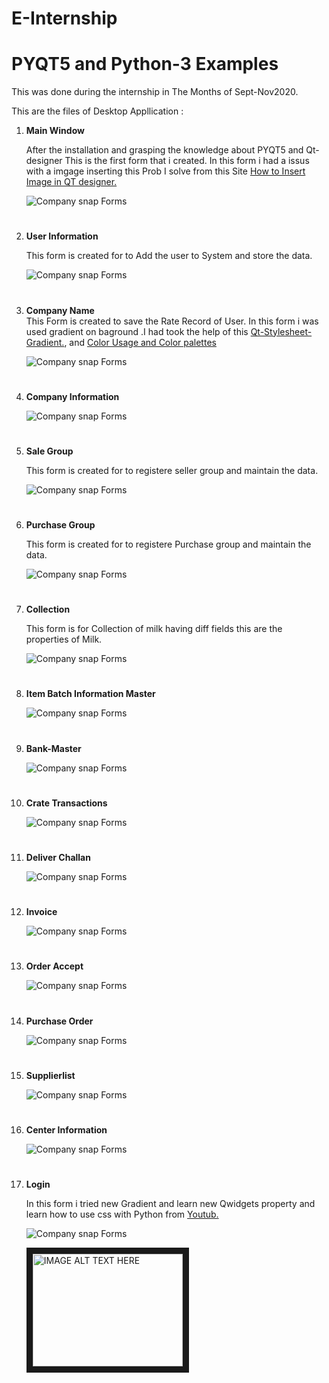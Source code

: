 # E-Internship
# **PYQT5 and Python-3 Examples** 

This was done during the internship in The Months of Sept-Nov2020.

This are the files of Desktop Appllication :

 
1. **Main Window**
   
   After the installation and grasping the knowledge about PYQT5 and Qt-designer This is the first form that i created. In this form i had a issus with a imgage inserting this Prob I solve from this Site [How to Insert Image in QT designer.](https://www.techwithtim.net/tutorials/pyqt5-tutorial/images/) 
   
   
   
   
   ![Company snap Forms](https://github.com/omkardurafe1/E-Internship/blob/main/Esnaps/MainWindow.jpg)
   #

2. **User Information**
    
    This form is created for to Add the user to System and store the data.
       

    ![Company snap Forms](https://github.com/omkardurafe1/E-Internship/blob/main/Esnaps/User_Login.png)
    #
3.  **Company Name**  
        This Form is created to save the Rate Record of User.
        In this form i was used gradient on baground .I had took the help of this [Qt-Stylesheet-Gradient.](https://www.qtcentre.org/threads/32783-Style-Sheet-with-Gradient-Background), and [Color Usage and Color palettes](https://material.io/design/color/the-color-system.html#color-usage-and-palettes) 
    
    ![Company snap Forms](https://github.com/omkardurafe1/E-Internship/blob/main/Esnaps/Company_name.png)
    #

4. **Company Information**

   ![Company snap Forms](https://github.com/omkardurafe1/E-Internship/blob/main/Esnaps/CompanyInformation.jpg) 
   #
5. **Sale Group**

    This form is created for to registere seller group and maintain the data.

   ![Company snap Forms](https://github.com/omkardurafe1/E-Internship/blob/main/Esnaps/SalegroupInfo.png)
   #
6. **Purchase Group**
     
     This form is created for to registere Purchase group and maintain the data.

    ![Company snap Forms](https://github.com/omkardurafe1/E-Internship/blob/main/Esnaps/PurchaseGroupInfo.png)
    #
7. **Collection**

    This form is for Collection of milk having diff fields this are the properties of Milk.

    ![Company snap Forms](https://github.com/omkardurafe1/E-Internship/blob/main/Esnaps/Collection.png)
    #

8. **Item Batch Information Master**

    ![Company snap Forms](https://github.com/omkardurafe1/E-Internship/blob/main/Esnaps/Item_Batch_Information_Master.png)
    #
9. **Bank-Master**

    ![Company snap Forms](https://github.com/omkardurafe1/E-Internship/blob/main/Esnaps/Bank-Master.png)
    #
10. **Crate Transactions**

    ![Company snap Forms](https://github.com/omkardurafe1/E-Internship/blob/main/Esnaps/Cratetransaction.png)
    #

11. **Deliver Challan**

    ![Company snap Forms](https://github.com/omkardurafe1/E-Internship/blob/main/Esnaps/DeliverChallan.png)
    #

12. **Invoice**

     ![Company snap Forms](https://github.com/omkardurafe1/E-Internship/blob/main/Esnaps/Invoice.png)
    #

13. **Order Accept**

     ![Company snap Forms](https://github.com/omkardurafe1/E-Internship/blob/main/Esnaps/OrderAccept.png)
    #
    
14. **Purchase Order**

     ![Company snap Forms](https://github.com/omkardurafe1/E-Internship/blob/main/Esnaps/PurchaseOrder.png)
    #

15. **Supplierlist**

     ![Company snap Forms](https://github.com/omkardurafe1/E-Internship/blob/main/Esnaps/SupplierList.png)
    #

16. **Center Information**

    ![Company snap Forms](https://github.com/omkardurafe1/E-Internship/blob/main/Esnaps/CenterInformation.png)
    #

17. **Login**
    
    In this form i tried new Gradient and learn new Qwidgets property and learn  how to use css  with Python from  [Youtub.](https://www.youtube.com/watch?v=Hsp20Gq4ihw&t=547s)

    ![Company snap Forms](https://github.com/omkardurafe1/E-Internship/blob/main/Esnaps/LoginDemo.png)

    <a href="https://www.youtube.com/watch?v=Hsp20Gq4ihw&t=547s
    " target="_blank"><img src="https://www.google.com/imgres?imgurl=https%3A%2F%2Flogos-world.net%2Fwp-content%2Fuploads%2F2020%2F04%2FYouTube-Emblem.png&imgrefurl=https%3A%2F%2Flogos-world.net%2Fyoutube-logo%2F&tbnid=S_3qWD2dL8Sy_M&vet=12ahUKEwi6nYCE9ZDuAhVGOysKHQkwARQQMygCegUIARDUAQ..i&docid=WPGE3i0WPJ_MpM&w=3840&h=2160&q=youtube%20logo&ved=2ahUKEwi6nYCE9ZDuAhVGOysKHQkwARQQMygCegUIARDUAQ" 
    alt="IMAGE ALT TEXT HERE" width="240" height="180" border="10" /></a> 
    #

